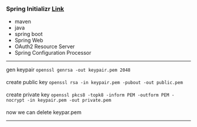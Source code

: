 ### Spring Initializr [Link](https://start.spring.io/)
- maven
- java
- spring boot
- Spring Web
- OAuth2 Resource Server
- Spring Configuration Processor
___
gen keypair
```openssl genrsa -out keypair.pem 2048```
\
\
create public key
```openssl rsa -in keypair.pem -pubout -out public.pem```
\
\
create private key
```openssl pkcs8 -topk8 -inform PEM -outform PEM -nocrypt -in keypair.pem -out private.pem```
\
\
now we can delete keypar.pem
___

